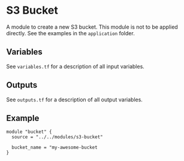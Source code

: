 # S3 Bucket

A module to create a new S3 bucket. This module is not to be applied directly. See the examples in the `application` folder.

## Variables

See `variables.tf` for a description of all input variables.

## Outputs

See `outputs.tf` for a description of all output variables.

## Example

```hcl
module "bucket" {
  source = "../../modules/s3-bucket"

  bucket_name = "my-awesome-bucket
}
```
